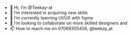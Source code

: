 - 👋 Hi, I’m @Teekay-at
- 👀 I’m interested in acquiring new skills 
- 🌱 I’m currently learning UI/UX with figma
- 💞️ I’m looking to collaborate on more skilled designers and 
- 📫 How to reach me on 07069305456, @teekay_at

<!---
Teekay-at/Teekay-at is a ✨ special ✨ repository because its `README.md` (this file) appears on your GitHub profile.
You can click the Preview link to take a look at your changes.
--->
